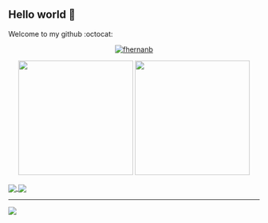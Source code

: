 ## Hello world 👋

Welcome to my github :octocat:

<p align="center"> <a href="https://github.com/ryo-ma/github-profile-trophy"><img src="https://github-profile-trophy.vercel.app/?username=fhernanb" alt="fhernanb" /></a> </p>

<p align="center">
<img src="https://github-readme-stats.vercel.app/api?username=fhernanb&show_icons=true&theme=tokyonight" height="230 em">
<img src="https://github-readme-stats.vercel.app/api/top-langs/?username=fhernanb&theme=tokyonight" height="230em">
</p>

<a href="https://github.com/anuraghazra/github-readme-stats">
  <img align="center" src="https://github-readme-stats.vercel.app/api?username=yuto51942&show_icons=true&count_private=true&theme=nord&line_height=20&count_private=true&include_all_commits=true&hide_border=true" />
</a>
<a href="https://github.com/anuraghazra/github-readme-stats">
  <img align="center" src="https://github-readme-stats.vercel.app/api/top-langs/?username=yuto51942&layout=compact&theme=nord&hide_border=true" />
</a>

---

<a href="https://github.com/ryo-ma/github-profile-trophy">
  <img align="center" src="https://github-profile-trophy.vercel.app/?username=yuto51942&theme=nord&column=7&margin-w=15&no-frame=true" />
</a>
